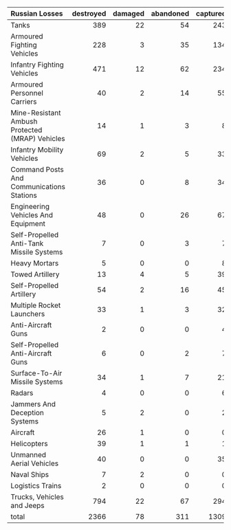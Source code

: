 | Russian Losses                                   |   destroyed |   damaged |   abandoned |   captured |   total |
|:-------------------------------------------------|------------:|----------:|------------:|-----------:|--------:|
| Tanks                                            |         389 |        22 |          54 |        243 |     708 |
| Armoured Fighting Vehicles                       |         228 |         3 |          35 |        134 |     400 |
| Infantry Fighting Vehicles                       |         471 |        12 |          62 |        234 |     779 |
| Armoured Personnel Carriers                      |          40 |         2 |          14 |         55 |     111 |
| Mine-Resistant Ambush Protected  (MRAP) Vehicles |          14 |         1 |           3 |          8 |      26 |
| Infantry Mobility Vehicles                       |          69 |         2 |           5 |         33 |     109 |
| Command Posts And Communications Stations        |          36 |         0 |           8 |         34 |      78 |
| Engineering Vehicles And Equipment               |          48 |         0 |          26 |         67 |     141 |
| Self-Propelled Anti-Tank Missile Systems         |           7 |         0 |           3 |          7 |      17 |
| Heavy Mortars                                    |           5 |         0 |           0 |          8 |      13 |
| Towed Artillery                                  |          13 |         4 |           5 |         39 |      61 |
| Self-Propelled Artillery                         |          54 |         2 |          16 |         45 |     117 |
| Multiple Rocket Launchers                        |          33 |         1 |           3 |         32 |      69 |
| Anti-Aircraft Guns                               |           2 |         0 |           0 |          4 |       6 |
| Self-Propelled Anti-Aircraft Guns                |           6 |         0 |           2 |          7 |      15 |
| Surface-To-Air Missile Systems                   |          34 |         1 |           7 |         21 |      63 |
| Radars                                           |           4 |         0 |           0 |          6 |      10 |
| Jammers And Deception Systems                    |           5 |         2 |           0 |          2 |       9 |
| Aircraft                                         |          26 |         1 |           0 |          0 |      27 |
| Helicopters                                      |          39 |         1 |           1 |          1 |      42 |
| Unmanned Aerial Vehicles                         |          40 |         0 |           0 |         35 |      75 |
| Naval Ships                                      |           7 |         2 |           0 |          0 |       9 |
| Logistics Trains                                 |           2 |         0 |           0 |          0 |       2 |
| Trucks, Vehicles and Jeeps                       |         794 |        22 |          67 |        294 |    1177 |
| total                                            |        2366 |        78 |         311 |       1309 |    4064 |
